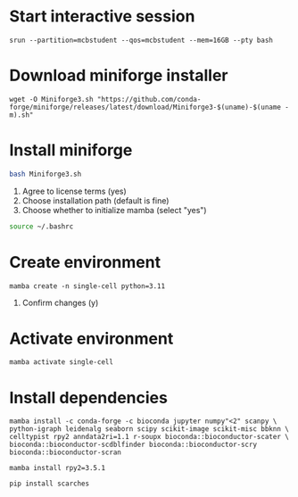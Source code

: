 
# Start interactive session

```
srun --partition=mcbstudent --qos=mcbstudent --mem=16GB --pty bash
```

# Download miniforge installer
```
wget -O Miniforge3.sh "https://github.com/conda-forge/miniforge/releases/latest/download/Miniforge3-$(uname)-$(uname -m).sh"
```

# Install miniforge
```bash
bash Miniforge3.sh
```

1. Agree to license terms (yes)
2. Choose installation path (default is fine)
3. Choose whether to initialize mamba (select "yes")

```bash
source ~/.bashrc
```

# Create environment
```
mamba create -n single-cell python=3.11
```
1. Confirm changes (y)

# Activate environment
```
mamba activate single-cell
```

# Install dependencies
```
mamba install -c conda-forge -c bioconda jupyter numpy"<2" scanpy \
python-igraph leidenalg seaborn scipy scikit-image scikit-misc bbknn \
celltypist rpy2 anndata2ri=1.1 r-soupx bioconda::bioconductor-scater \ bioconda::bioconductor-scdblfinder bioconda::bioconductor-scry bioconda::bioconductor-scran 

mamba install rpy2=3.5.1

pip install scarches
```

